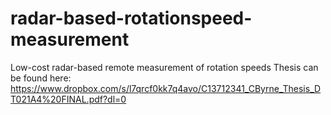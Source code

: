 # radar-based-rotationspeed-measurement
Low-cost radar-based remote measurement of rotation speeds
Thesis can be found here: 
https://www.dropbox.com/s/l7qrcf0kk7q4avo/C13712341_CByrne_Thesis_DT021A4%20FINAL.pdf?dl=0
